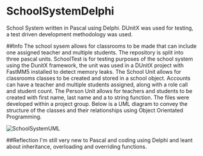 # SchoolSystemDelphi
School System written in Pascal using Delphi. DUnitX was used for testing, a test driven development methodology was used.

##Info
The school sysem allows for classrooms to be made that can include one assigned teacher and multiple students.
The repository is split into three pascal units. SchoolTest is for testing purposes of the school system using the DunitX framework, the unit was used in a DUnitX project with FastMM5 installed to detect memory leaks.
The School Unit allows for classrooms classes to be created and stored in a school object. Accounts can have a teacher and multiple students assigned, along with a role call and student count.
The Person Unit allows for teachers and students to be created with first name, last name and a to string function.
The files were developed within a project group.
Below is a UML diagram to convey the structure of the classes and their relationships using Object Orientated Programming.

![SchoolSystemUML](https://github.com/user-attachments/assets/1659ff97-0142-471f-a012-aa1b9aa32544)

##Reflection
I'm still very new to Pascal and coding using Delphi and leant about inheritance, overloading and overriding functions.
